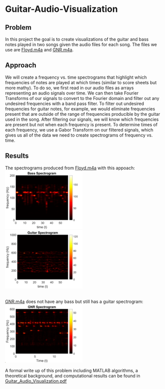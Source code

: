 # Guitar-Audio-Visualization
## Problem
In this project the goal is to create visualizations of the guitar and bass notes played in two songs given the audio files for each song. The files we use are [Floyd.m4a](Floyd.m4a) and [GNR.m4a](GNR.m4a).

## Approach
We will create a frequency vs. time spectrograms that highlight which frequencies of notes are played at which times (similar to score sheets but more mathy). To do so, we first read in our audio
files as arrays representing an audio signals over time. We can then take Fourier Transforms of our signals to convert to the Fourier domain and filter out any undesired frequencies with a 
band pass filter. To filter out undesired frequencies for guitar notes, for example, we would eliminate frequencies present that are outside of the range of frequencies producible by 
the guitar used in the song. After filtering our signals, we will know which frequencies are present but not when each frequency is present. To determine times of each frequency, we use 
a Gabor Transform on our filtered signals, which gives us all of the data we need to create spectrograms of frequency vs. time.

## Results
The spectrograms produced from [Floyd.m4a](Floyd.m4a) with this appoach:<br/>
<img src='FloydBassSpectrogram.png' width='50%'/>
<img src='FloydGuitarSpectrogram.png' width='50%'/>

<br/> [GNR.m4a](GNR.m4a) does not have any bass but still has a guitar spectrogram:<br/>
<img src='GNRSpectrogram.png' width='50%'/>

A formal write up of this problem including MATLAB algorithms, a theoretical background, and computational results can be found in [Guitar_Audio_Visualization.pdf](Guitar_Audio_Visualization.pdf)
